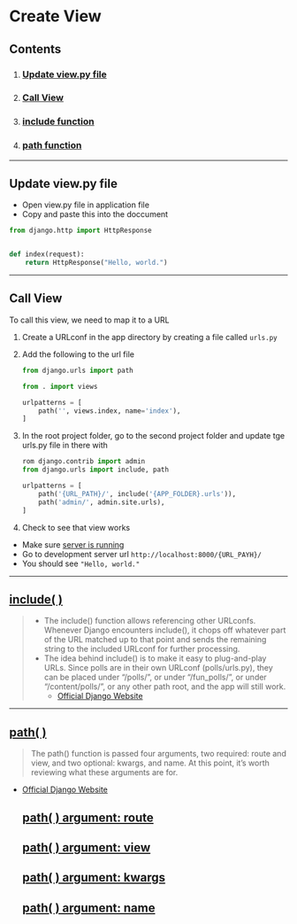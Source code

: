 # Create View

## Contents
1. ### [Update view.py file](https://github.com/TrinityTerry/django-directions/blob/master/create_view.md#update-viewpy-file)
2. ### [Call View](https://github.com/TrinityTerry/django-directions/blob/master/create_view.md#call-view)
3. ### [include function](https://github.com/TrinityTerry/django-directions/blob/master/create_view.md#include-)
4. ### [path function](https://github.com/TrinityTerry/django-directions/blob/master/create_view.md#path-)
***

## Update view.py file
- Open view.py file in application file
- Copy and paste this into the doccument
```python
from django.http import HttpResponse


def index(request):
    return HttpResponse("Hello, world.")
```
***

## Call View
To call this view, we need to map it to a URL

1. Create a URLconf in the app directory by creating a file called ```urls.py```
2. Add the following to the url file

    ```python
    from django.urls import path

    from . import views

    urlpatterns = [
        path('', views.index, name='index'),
    ]
    ```
1. In the root project folder, go to the second project folder and update tge urls.py file in there with

    ```python
    rom django.contrib import admin
    from django.urls import include, path

    urlpatterns = [
        path('{URL_PATH}/', include('{APP_FOLDER}.urls')),
        path('admin/', admin.site.urls),
    ]
    ```

    

1. Check to see that view works

- Make sure [server is running](https://github.com/TrinityTerry/django-directions/blob/master/run_server.md)
- Go to development server url `http://localhost:8000/{URL_PAYH}/`
- You should see `"Hello, world."`
***

## [include( )](https://docs.djangoproject.com/en/3.0/ref/urls/#django.urls.include)

> - The include() function allows referencing other URLconfs. Whenever Django encounters include(), it chops off whatever part of the URL matched up to that point and sends the remaining string to the included URLconf for further processing.
> - The idea behind include() is to make it easy to plug-and-play URLs. Since polls are in their own URLconf (polls/urls.py), they can be placed under “/polls/”, or under “/fun_polls/”, or under “/content/polls/”, or any other path root, and the app will still work.
>   - [Official Django Website](https://docs.djangoproject.com/en/3.0/intro/tutorial01/#write-your-first-view)
***

## [path( )](https://docs.djangoproject.com/en/3.0/ref/urls/#django.urls.path)
> The path() function is passed four arguments, two required: route and view, and two optional: kwargs, and name. At this point, it’s worth reviewing what these arguments are for.
- [Official Django Website](https://docs.djangoproject.com/en/3.0/intro/tutorial01/#write-your-first-view)

    ## [path( ) argument: route](https://docs.djangoproject.com/en/3.0/intro/tutorial01/#path-argument-route)

    ## [path( ) argument: view](https://docs.djangoproject.com/en/3.0/intro/tutorial01/#path-argument-view)

    ## [path( ) argument: kwargs](https://docs.djangoproject.com/en/3.0/intro/tutorial01/#path-argument-kwargs)

    ## [path( ) argument: name](https://docs.djangoproject.com/en/3.0/intro/tutorial01/#path-argument-name)
